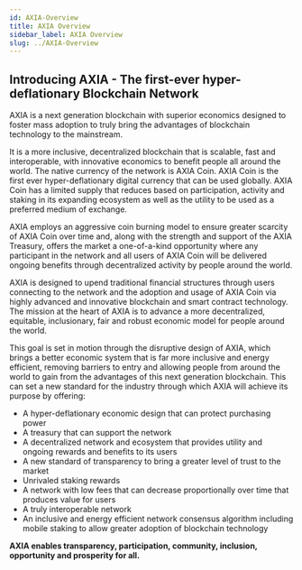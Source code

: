 ```yaml
---
id: AXIA-Overview
title: AXIA Overview
sidebar_label: AXIA Overview 
slug: ../AXIA-Overview
---
```


## Introducing AXIA  - The first-ever hyper-deflationary Blockchain Network

AXIA is a next generation blockchain with superior economics designed to foster mass adoption to truly bring the advantages of blockchain technology to the mainstream. 

It is a more inclusive, decentralized blockchain that is scalable, fast and interoperable, with innovative economics to benefit people all around the world. The native currency of the network is AXIA Coin. AXIA Coin is the first ever hyper-deflationary digital currency that can be used globally. AXIA Coin has a limited supply that reduces based on participation, activity and staking in its expanding ecosystem as well as the utility to be used as a preferred medium of exchange. 

AXIA employs an aggressive coin burning model to ensure greater scarcity of AXIA Coin over time and, along with the strength and support of the AXIA Treasury, offers the market a one-of-a-kind opportunity where any participant in the network and all users of AXIA Coin will be delivered ongoing benefits through decentralized activity by people around the world.

AXIA is designed to upend traditional financial structures through users connecting to the network and the adoption and usage of AXIA Coin via highly advanced and innovative blockchain and smart contract technology. The mission at the heart of AXIA is to advance a more decentralized, equitable, inclusionary, fair and robust economic model for people around the world.

This goal is set in motion through the disruptive design of AXIA, which brings a better economic system that is far more inclusive and energy efficient, removing barriers to entry and allowing people from around the world to gain from the advantages of this next generation blockchain. This can set a new standard for the industry through which AXIA will achieve its purpose by offering:


* A hyper-deflationary economic design that can protect purchasing power
* A treasury that can support the network 
* A decentralized network and ecosystem that provides utility and ongoing rewards and benefits to its users
* A new standard of transparency to bring a greater level of trust to the market
* Unrivaled staking rewards 
* A network with low fees that can decrease proportionally over time that produces value for users
* A truly interoperable network
* An inclusive and energy efficient network consensus algorithm including mobile staking to allow greater adoption of blockchain technology 


**AXIA enables transparency, participation, community, inclusion, opportunity and prosperity for all.** 



